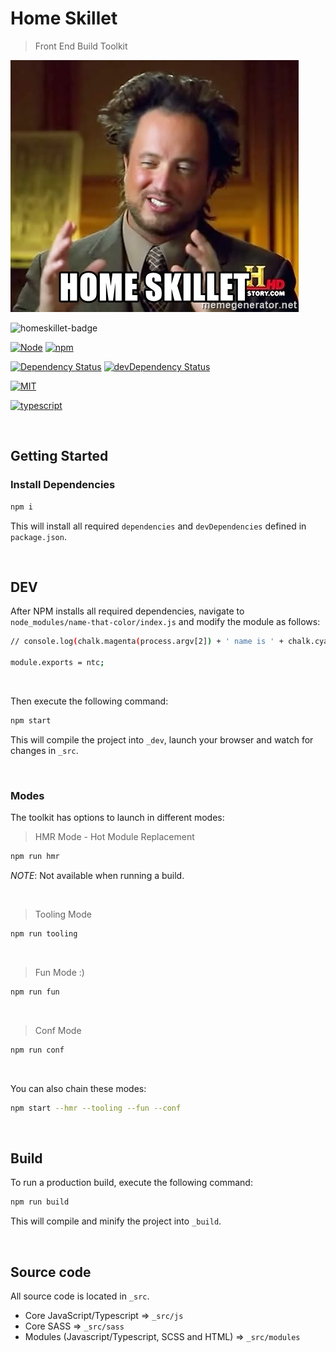 # Home Skillet

> Front End Build Toolkit


![homeskillet]


![homeskillet-badge]

[![Node][node-image]][node-url] [![npm][npm-image]]()

[![Dependency Status][dep-image]][dep-url] [![devDependency Status][dev-dep-image]][dev-dep-url]

[![MIT][mit-image]][mit-url]

[![typescript]][typescript-url]

<br />

## Getting Started

### Install Dependencies

```sh
npm i
```

This will install all required `dependencies` and `devDependencies` defined in `package.json`.

<br />

## DEV
After NPM installs all required dependencies, navigate to `node_modules/name-that-color/index.js` and modify the  module as follows:

```sh
// console.log(chalk.magenta(process.argv[2]) + ' name is ' + chalk.cyan(ntc.name(oneColor(process.argv[2]).hex())[1]));

module.exports = ntc;
```

<br />

Then execute the following command:
```sh
npm start
```

This will compile the project into `_dev`, launch your browser and watch for changes in `_src`.

<br />

### Modes

The toolkit has options to launch in different modes:

> HMR Mode - Hot Module Replacement

```sh
npm run hmr
```
*NOTE*: Not available when running a build.

<br />

> Tooling Mode

```sh
npm run tooling
```

<br />

> Fun Mode :)

```sh
npm run fun
```

<br />

> Conf Mode

```sh
npm run conf
```

<br />

You can also chain these modes:

```sh
npm start --hmr --tooling --fun --conf
```

<br />

## Build
To run a production build, execute the following command:

```sh
npm run build
```
This will compile and minify the project into `_build`.

<br />

## Source code
All source code is located in `_src`.

* Core JavaScript/Typescript => `_src/js`
* Core SASS => `_src/sass`
* Modules (Javascript/Typescript, SCSS and HTML) => `_src/modules`



[node-image]: https://img.shields.io/badge/node-%3E%3D%208.x.x-blue.svg?longCache=true&style=flat-square
[node-url]: https://nodejs.org/en/
[npm-url]: https://www.npmjs.com/
[npm-image]: https://img.shields.io/badge/npm-%3E%3D%205.x.x-blue.svg?longCache=true&style=flat-square
[mit-image]: https://img.shields.io/badge/license-MIT-blue.svg?longCache=true&style=flat-square
[mit-url]: https://github.com/jthomas077/home-skillet/blob/master/LICENSE
[dev-dep-image]: https://david-dm.org/jthomas077/home-skillet/dev-status.svg
[dev-dep-url]: https://david-dm.org/jthomas077/home-skillet/?type=dev
[dep-image]: https://david-dm.org/jthomas077/home-skillet/status.svg
[dep-url]: https://david-dm.org/jthomas077/home-skillet
[homeskillet]: toolkit/home-skillet.jpg?raw=true&s=150 "Home Skillet"
[homeskillet-badge]: https://img.shields.io/badge/home%20skillet-sexy-blue.svg?longCache=true&style=flat-square "Home Skillet"
[typescript]: https://img.shields.io/badge/type%20definitions-TypeScript%202.9.2-blue.svg?longCache=true&style=flat-square "TypeScript"
[typescript-url]: https://www.typescriptlang.org/
